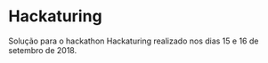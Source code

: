 # Hackaturing

Solução para o hackathon Hackaturing realizado nos dias 15 e 16 de setembro de 2018.
